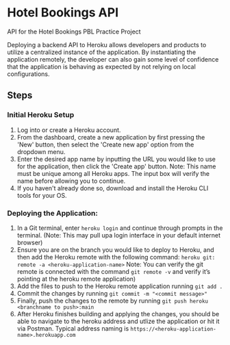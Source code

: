 # Hotel Bookings API

API for the Hotel Bookings PBL Practice Project

Deploying a backend API to Heroku allows developers and products to utilize a centralized instance
of the application. By instantiating the
application remotely, the developer can also gain some level of confidence that the application is
behaving as expected by not relying on local
configurations.

## Steps

### Initial Heroku Setup

1. Log into or create a Heroku account.
2. From the dashboard, create a new application by first pressing the 'New' button, then select
   the 'Create new app' option from the dropdown
   menu.
3. Enter the desired app name by inputting the URL you would like to use for the application, then
   click the 'Create app' button. Note: This name must be unique among all Heroku apps. The input
   box will verify the name before allowing you to continue.
4. If you haven't already done so, download and install the Heroku CLI tools for your OS.

### Deploying the Application:

1. In a Git terminal, enter `heroku login` and continue through prompts in the terminal. (Note: This
   may pull upa login interface in your default internet browser)
2. Ensure you are on the branch you would like to deploy to Heroku, and then add the Heroku remote
   with the following command: `heroku git: remote -a <heroku-application-name>` Note: You can
   verify the git remote is connected with the command `git remote -v` and verify it’s pointing at
   the heroku remote application)
3. Add the files to push to the Heroku remote application running `git add .`
4. Commit the changes by running `git commit -m "<commit message>"`
5. Finally, push the changes to the remote by running `git push heroku <branchname to push>:main`
6. After Heroku finishes building and applying the changes, you should be able to navigate to the
   heroku address and utlize the application or hit it via Postman. Typical address naming
   is `https://<heroku-application-name>.herokuapp.com`
